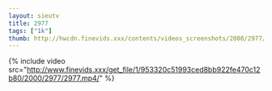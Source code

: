 ```yaml
--- 
layout: sieutv
title: 2977
tags: ["1k"]
thumb: http://hwcdn.finevids.xxx/contents/videos_screenshots/2000/2977/preview.mp4.jpg
---
```

{% include video src="http://www.finevids.xxx/get_file/1/953320c51993ced8bb922fe470c12b80/2000/2977/2977.mp4/" %} 

